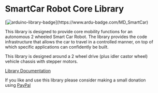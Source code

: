 # SmartCar Robot Core Library

[![arduino-library-badge](https://www.ardu-badge.com/badge/MD_SmartCar2.svg?)](https://www.ardu-badge.com/MD_SmartCar)

This library is designed to provide core mobility functions for an autonomous 2 wheeled Smart Car Robot. The library provides the code infrastructure that allows the car to travel in a controlled manner, on top of which specific applications can confidently be built.

This library is designed around a 2 wheel drive (plus idler castor wheel) vehicle chassis with stepper motors.

[Library Documentation](https://majicdesigns.github.io/MD_SmartCar2/)

If you like and use this library please consider making a small donation using [PayPal](https://paypal.me/MajicDesigns/4USD)
